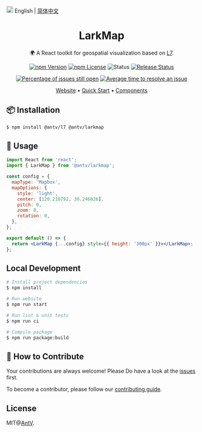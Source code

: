 <img src="https://gw.alipayobjects.com/zos/antfincdn/R8sN%24GNdh6/language.svg" width="18"> English | [简体中文](./README.md)

<h1 align="center">LarkMap</h1>

<div align="center">

🌍 A React toolkit for geospatial visualization based on <a href="https://github.com/antvis/L7">L7</a>.

<!-- [![NPM downloads](https://img.shields.io/npm/dm/@antv/larkmap.svg)](https://npmjs.com/@antv/larkmap) -->
<!-- ![Latest commit](https://badgen.net/github/last-commit/antvis/LarkMap) -->

[![npm Version](https://img.shields.io/npm/v/@antv/larkmap.svg)](https://www.npmjs.com/package/@antv/larkmap) [![npm License](https://img.shields.io/npm/l/@antv/larkmap.svg)](https://www.npmjs.com/package/@antv/larkmap) ![Status](https://badgen.net/github/status/antvis/LarkMap) [![Release Status](https://github.com/antvis/LarkMap/workflows/release/badge.svg?branch=master)](https://github.com/antvis/LarkMap/actions?query=workflow:release)

<!-- [![Coverage Status](https://coveralls.io/repos/github/antvis/LarkMap/badge.svg)](https://coveralls.io/github/antvis/LarkMap) -->

[![Percentage of issues still open](http://isitmaintained.com/badge/open/antvis/LarkMap.svg)](http://isitmaintained.com/project/antvis/LarkMap 'Percentage of issues still open') [![Average time to resolve an issue](http://isitmaintained.com/badge/resolution/antvis/LarkMap.svg)](http://isitmaintained.com/project/antvis/LarkMap 'Average time to resolve an issue')

<p align="center">
  <a href="https://larkmap.antv.antgroup.com">Website</a> •
  <a href="https://larkmap.antv.antgroup.com/guide">Quick Start</a> •
  <a href="https://larkmap.antv.antgroup.com/components/lark-map">Components</a>
</p>

</div>

## 📦 Installation

```bash
$ npm install @antv/l7 @antv/larkmap
```

## 🔨 Usage

```jsx
import React from 'react';
import { LarkMap } from '@antv/larkmap';

const config = {
  mapType: 'Mapbox',
  mapOptions: {
    style: 'light',
    center: [120.210792, 30.246026],
    pitch: 0,
    zoom: 8,
    rotation: 0,
  },
};

export default () => {
  return <LarkMap {...config} style={{ height: '300px' }}></LarkMap>;
};
```

## Local Development

```bash
# Install project dependencies
$ npm install

# Run website
$ npm run start

# Run lint & unit tests
$ npm run ci

# Compile package
$ npm run package:build
```

## 🤝 How to Contribute

Your contributions are always welcome! Please Do have a look at the [issues](https://github.com/antvis/LarkMap/issues) first.

To become a contributor, please follow our [contributing guide](https://www.yuque.com/docs/share/fc554034-9331-4cc3-be03-10a2d32b6459).

## License

MIT@[AntV](https://github.com/antvis).
